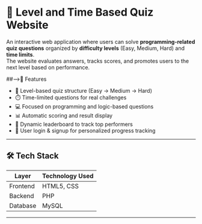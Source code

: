 
# 🧠 Level and Time Based Quiz Website

An interactive web application where users can solve **programming-related quiz questions** organized by **difficulty levels** (Easy, Medium, Hard) and **time limits**.  
The website evaluates answers, tracks scores, and promotes users to the next level based on performance.



##-->🚀 Features

- 🏁 Level-based quiz structure (Easy → Medium → Hard)  
- ⏱️ Time-limited questions for real challenges  
- 💻 Focused on programming and logic-based questions  
- 📊 Automatic scoring and result display  
- 🧩 Dynamic leaderboard to track top performers  
- 👤 User login & signup for personalized progress tracking  
  

---

## 🛠️ Tech Stack

| Layer | Technology Used |
|-------|-----------------|
| Frontend | HTML5, CSS |
| Backend | PHP |
| Database | MySQL |

---
